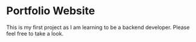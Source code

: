 
# Portfolio Website

This is my first project as I am learning to be a backend developer. Please feel free to take a look.

